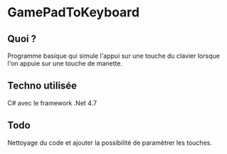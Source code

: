 # GamePadToKeyboard

## Quoi ?
Programme basique qui simule l'appui sur une touche du clavier lorsque l'on appuie sur une touche de manette.

## Techno utilisée
C# avec le framework .Net 4.7 

## Todo
Nettoyage du code et ajouter la possibilité de paramètrer les touches.

